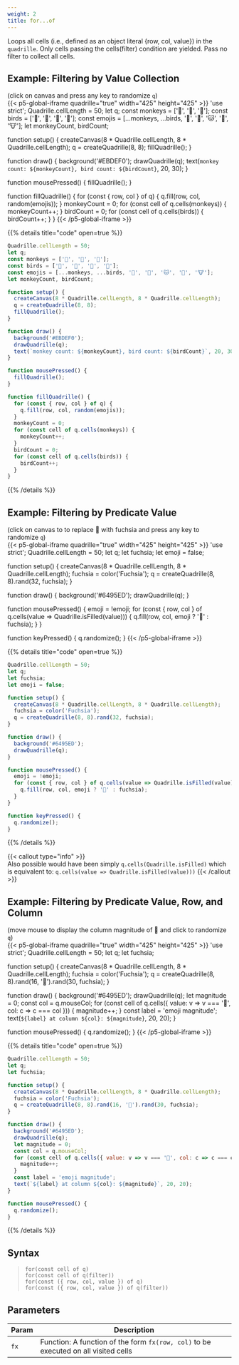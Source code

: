 ```yaml
---
weight: 2
title: for...of
---
```


Loops all cells (i.e., defined as an object literal {row, col, value}) in the `quadrille`. Only cells passing the cells(filter) condition are yielded. Pass no filter to collect all cells.

## Example: Filtering by Value Collection

(click on canvas and press any key to randomize `q`)  
{{< p5-global-iframe quadrille="true" width="425" height="425" >}}
'use strict';
Quadrille.cellLength = 50;
let q;
const monkeys = ['🙈', '🙉', '🙊'];
const birds = ['🐍', '🦜', '🦚', '🐤'];
const emojis = [...monkeys, ...birds, '🐸', '🐯', '🐱', '🐶', '🐮'];
let monkeyCount, birdCount;

function setup() {
  createCanvas(8 * Quadrille.cellLength, 8 * Quadrille.cellLength);
  q = createQuadrille(8, 8);
  fillQuadrille();
}

function draw() {
  background('#EBDEF0');
  drawQuadrille(q);
  text(`monkey count: ${monkeyCount}, bird count: ${birdCount}`, 20, 30);
}

function mousePressed() {
  fillQuadrille();
}

function fillQuadrille() {
  for (const { row, col } of q) {
    q.fill(row, col, random(emojis));
  }
  monkeyCount = 0;
  for (const cell of q.cells(monkeys)) {
    monkeyCount++;
  }
  birdCount = 0;
  for (const cell of q.cells(birds)) {
    birdCount++;
  }
}
{{< /p5-global-iframe >}}

{{% details title="code" open=true %}}
```js
Quadrille.cellLength = 50;
let q;
const monkeys = ['🙈', '🙉', '🙊'];
const birds = ['🐍', '🦜', '🦚', '🐤'];
const emojis = [...monkeys, ...birds, '🐸', '🐯', '🐱', '🐶', '🐮'];
let monkeyCount, birdCount;

function setup() {
  createCanvas(8 * Quadrille.cellLength, 8 * Quadrille.cellLength);
  q = createQuadrille(8, 8);
  fillQuadrille();
}

function draw() {
  background('#EBDEF0');
  drawQuadrille(q);
  text(`monkey count: ${monkeyCount}, bird count: ${birdCount}`, 20, 30);
}

function mousePressed() {
  fillQuadrille();
}

function fillQuadrille() {
  for (const { row, col } of q) {
    q.fill(row, col, random(emojis));
  }
  monkeyCount = 0;
  for (const cell of q.cells(monkeys)) {
    monkeyCount++;
  }
  birdCount = 0;
  for (const cell of q.cells(birds)) {
    birdCount++;
  }
}
```
{{% /details %}}

## Example: Filtering by Predicate Value

(click on canvas to to replace 🐍 with fuchsia and press any key to randomize `q`)  
{{< p5-global-iframe quadrille="true" width="425" height="425" >}}
'use strict';
Quadrille.cellLength = 50;
let q;
let fuchsia;
let emoji = false;

function setup() {
  createCanvas(8 * Quadrille.cellLength, 8 * Quadrille.cellLength);
  fuchsia = color('Fuchsia');
  q = createQuadrille(8, 8).rand(32, fuchsia);
}

function draw() {
  background('#6495ED');
  drawQuadrille(q);
}

function mousePressed() {
  emoji = !emoji;
  for (const { row, col } of q.cells(value => Quadrille.isFilled(value))) {
    q.fill(row, col, emoji ? '🐍' : fuchsia);
  }
}

function keyPressed() {
  q.randomize();
}
{{< /p5-global-iframe >}}

{{% details title="code" open=true %}}
```js
Quadrille.cellLength = 50;
let q;
let fuchsia;
let emoji = false;

function setup() {
  createCanvas(8 * Quadrille.cellLength, 8 * Quadrille.cellLength);
  fuchsia = color('Fuchsia');
  q = createQuadrille(8, 8).rand(32, fuchsia);
}

function draw() {
  background('#6495ED');
  drawQuadrille(q);
}

function mousePressed() {
  emoji = !emoji;
  for (const { row, col } of q.cells(value => Quadrille.isFilled(value))) {
    q.fill(row, col, emoji ? '🐍' : fuchsia);
  }
}

function keyPressed() {
  q.randomize();
}
```
{{% /details %}}

{{< callout type="info" >}}  
Also possible would have been simply `q.cells(Quadrille.isFilled)` which is equivalent to: `q.cells(value => Quadrille.isFilled(value)))`
{{< /callout >}}

## Example: Filtering by Predicate Value, Row, and Column

(move mouse to display the column magnitude of 🐸 and click to randomize `q`)  
{{< p5-global-iframe quadrille="true" width="425" height="425" >}}
'use strict';
Quadrille.cellLength = 50;
let q;
let fuchsia;

function setup() {
  createCanvas(8 * Quadrille.cellLength, 8 * Quadrille.cellLength);
  fuchsia = color('Fuchsia');
  q = createQuadrille(8, 8).rand(16, '🐸').rand(30, fuchsia);
}

function draw() {
  background('#6495ED');
  drawQuadrille(q);
  let magnitude = 0;
  const col = q.mouseCol;
  for (const cell of q.cells({ value: v => v === '🐸', col: c => c === col })) {
    magnitude++;
  }
  const label = 'emoji magnitude';
  text(`${label} at column ${col}: ${magnitude}`, 20, 20);
}

function mousePressed() {
  q.randomize();
}
{{< /p5-global-iframe >}}

{{% details title="code" open=true %}}
```js
Quadrille.cellLength = 50;
let q;
let fuchsia;

function setup() {
  createCanvas(8 * Quadrille.cellLength, 8 * Quadrille.cellLength);
  fuchsia = color('Fuchsia');
  q = createQuadrille(8, 8).rand(16, '🐸').rand(30, fuchsia);
}

function draw() {
  background('#6495ED');
  drawQuadrille(q);
  let magnitude = 0;
  const col = q.mouseCol;
  for (const cell of q.cells({ value: v => v === '🐸', col: c => c === col })) {
    magnitude++;
  }
  const label = 'emoji magnitude';
  text(`${label} at column ${col}: ${magnitude}`, 20, 20);
}

function mousePressed() {
  q.randomize();
}
```
{{% /details %}}

## Syntax

> `for(const cell of q)`  
> `for(const cell of q(filter))`  
> `for(const ({ row, col, value }) of q)`  
> `for(const ({ row, col, value }) of q(filter))`  

## Parameters

| Param | Description                                                                         |
|-------|-------------------------------------------------------------------------------------|
| `fx`  | Function: A function of the form `fx(row, col)` to be executed on all visited cells |